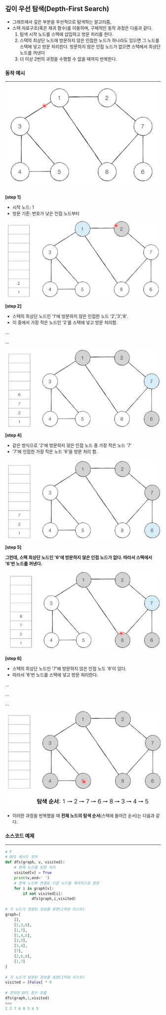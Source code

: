  ## 깊이 우선 탐색(Depth-First Search)

- 그래프에서 깊은 부분을 우선적으로 탐색하는 알고리즘,
- 스택 자료구조(혹은 재귀 함수)를 이용하며, 구체적인 동작 과정은 다음과 같다.
  1. 탐색 시작 노드를 스택에 삽입하고 방문 처리를 한다.
  2. 스택의 최상단 노드에 방문하지 않은 인접한 노드가 하나라도 있으면 그 노드를 스택에 넣고 방문 처리한다. 방문하지 않은 인접 노드가 없으면 스택에서 최상단 노드를 꺼낸다
  3. 더 이상 2번의 과정을 수행할 수 없을 때까지 반복한다.





### 동작 예시

---

![image-20220127173949461](assets/DFS/image-20220127173949461.png)

**[step 1]**

- 시작 노드: 1
- 방문 기준: 번호가 낮은 인접 노드부터





![image-20220127174047395](assets/DFS/image-20220127174047395.png)

**[step 2]**

- 스택의 최상단 노드인 '1'에 방문하지 않은 인접한 노드 '2','3','8'.
- 이 중에서 가장 작은 노드인 '2'를 스택에 넣고 방문 처리함.

...

...



![image-20220127174141123](assets/DFS/image-20220127174141123.png)

**[step 4]**

- 같은 방식으로 '2'에 방문하지 않은 인접 노드 중 가장 작은 노드 '7'
- '7'에 인접한 가장 작은 노드 '6'을 방문 처리 함.





![image-20220127174259571](assets/DFS/image-20220127174259571.png)

**[step 5]**

**그런데, 스택 최상단 노드인 '6'에 방문하지 않은 인접 노드가 없다. 따라서 스택에서 '6'번 노드를 꺼낸다.**





![image-20220127174354004](assets/DFS/image-20220127174354004.png)

**[step 6]**

- 스택의 최상단 노드인 '7'에 방문하지 않은 인접 노드 '8'이 있다.
- 따라서 '8'번 노드를 스택에 넣고 방문 처리한다.



...

...

...





![image-20220127174516011](assets/DFS/image-20220127174516011.png)

- 이러한 과정을 반복했을 때 **전체 노드의 탐색 순서**(스택에 들어간 순서)는 다음과 같다.





### 소스코드 예제

---

```python
# P
# DFS 메서드 정의
def dfs(graph, v, visited):
    # 현재 노드를 방문 처리
    visited[v] = True
    print(v,end=' ')
    # 현재 노드와 연결된 다른 노드를 재귀적으로 방문
    for i in graph[v]:
        if not visited[i]:
            dfs(graph,i,visited)

# 각 노드가 연결된 정보를 표현(2차원 리스트)
graph=[
    [],
    [2,3,8],
    [1,7],
    [1,4,5],
    [3,5],
    [3,4],
    [7],
    [2,6,8],
    [1,7]
]

# 각 노드가 방문된 정보를 표현(1차원 리스트)
visited = [False] * 9

# 정의된 DFS 함수 호출
dfs(graph,1,visited)
>>>
1 2 7 6 8 3 4 5 
```

